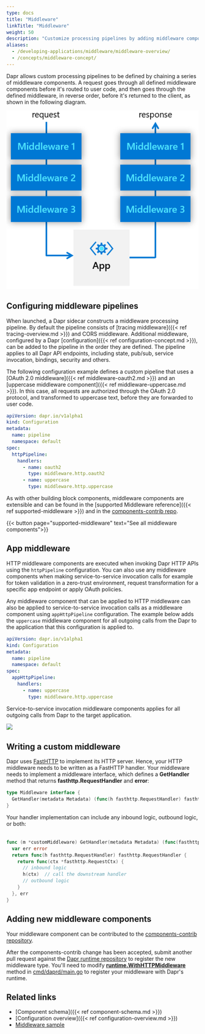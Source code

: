 ```yaml
---
type: docs
title: "Middleware"
linkTitle: "Middleware"
weight: 50
description: "Customize processing pipelines by adding middleware components"
aliases:
  - /developing-applications/middleware/middleware-overview/
  - /concepts/middleware-concept/
---
```


Dapr allows custom processing pipelines to be defined by chaining a series of middleware components. A request goes through all defined middleware components before it's routed to user code, and then goes through the defined middleware, in reverse order, before it's returned to the client, as shown in the following diagram.

<img src="/images/middleware.png" width=800>

## Configuring middleware pipelines

When launched, a Dapr sidecar constructs a middleware processing pipeline. By default the pipeline consists of [tracing middleware]({{< ref tracing-overview.md >}}) and CORS middleware. Additional middleware, configured by a Dapr [configuration]({{< ref configuration-concept.md >}}), can be added to the pipeline in the order they are defined. The pipeline applies to all Dapr API endpoints, including state, pub/sub, service invocation, bindings, security and others.

The following configuration example defines a custom pipeline that uses a [OAuth 2.0 middleware]({{< ref middleware-oauth2.md >}}) and an [uppercase middleware component]({{< ref middleware-uppercase.md >}}). In this case, all requests are authorized through the OAuth 2.0 protocol, and transformed to uppercase text, before they are forwarded to user code.

```yaml
apiVersion: dapr.io/v1alpha1
kind: Configuration
metadata:
  name: pipeline
  namespace: default
spec:
  httpPipeline:
    handlers:
      - name: oauth2
        type: middleware.http.oauth2
      - name: uppercase
        type: middleware.http.uppercase
```

As with other building block components, middleware components are extensible and can be found in the [supported Middleware reference]({{< ref supported-middleware >}}) and in the [components-contrib repo](https://github.com/dapr/components-contrib/tree/master/middleware/http).

{{< button page="supported-middleware" text="See all middleware components">}}

## App middleware

HTTP middleware components are executed when invoking Dapr HTTP APIs using the `httpPipeline` configuration. You can also use any middleware components when making service-to-service invocation calls for example for token validation in a zero-trust environment, request transformation for a specific app endpoint or apply OAuth policies.

Any middleware component that can be applied to HTTP middleware can also be applied to service-to-service invocation calls as a middleware component using `appHttpPipeline` configuration. The example below adds the `uppercase` middleware component for all outgoing calls from the Dapr to the application that this configuration is applied to.

```yaml
apiVersion: dapr.io/v1alpha1
kind: Configuration
metadata:
  name: pipeline
  namespace: default
spec:
  appHttpPipeline:
    handlers:
      - name: uppercase
        type: middleware.http.uppercase
```

Service-to-service invocation middleware components applies for all outgoing calls from Dapr to the target application.

<img src="/images/app-middleware.png" width=800>

## Writing a custom middleware

Dapr uses [FastHTTP](https://github.com/valyala/fasthttp) to implement its HTTP server. Hence, your HTTP middleware needs to be written as a FastHTTP handler. Your middleware needs to implement a middleware interface, which defines a **GetHandler** method that returns **fasthttp.RequestHandler** and **error**:

```go
type Middleware interface {
  GetHandler(metadata Metadata) (func(h fasthttp.RequestHandler) fasthttp.RequestHandler, error)
}
```

Your handler implementation can include any inbound logic, outbound logic, or both:

```go

func (m *customMiddleware) GetHandler(metadata Metadata) (func(fasthttp.RequestHandler) fasthttp.RequestHandler, error) {
  var err error
  return func(h fasthttp.RequestHandler) fasthttp.RequestHandler {
    return func(ctx *fasthttp.RequestCtx) {
      // inbound logic
      h(ctx)  // call the downstream handler
      // outbound logic
    }
  }, err
}
```

## Adding new middleware components

Your middleware component can be contributed to the [components-contrib repository](https://github.com/dapr/components-contrib/tree/master/middleware).

After the components-contrib change has been accepted, submit another pull request against the [Dapr runtime repository](https://github.com/dapr/dapr) to register the new middleware type. You'll need to modify **[runtime.WithHTTPMiddleware](https://github.com/dapr/dapr/blob/f4d50b1369e416a8f7b93e3e226c4360307d1313/cmd/daprd/main.go#L394-L424)** method in [cmd/daprd/main.go](https://github.com/dapr/dapr/blob/master/cmd/daprd/main.go) to register your middleware with Dapr's runtime.

## Related links

- [Component schema]({{< ref component-schema.md >}})
- [Configuration overview]({{< ref configuration-overview.md >}})
- [Middleware sample](https://github.com/dapr/samples/tree/master/middleware-oauth-google)

